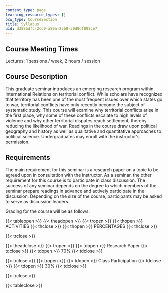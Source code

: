 ```yaml
---
content_type: page
learning_resource_types: []
ocw_type: CourseSection
title: Syllabus
uid: d388bdfc-2cd0-a80a-25b8-30d9df899ce7
---
```


Course Meeting Times
--------------------

Lectures: 1 sessions / week, 2 hours / session

Course Description
------------------

This graduate seminar introduces an emerging research program within International Relations on territorial conflict. While scholars have recognized that territory has been one of the most frequent issues over which states go to war, territorial conflicts have only recently become the subject of systematic study. This course will examine why territorial conflicts arise in the first place, why some of these conflicts escalate to high levels of violence and why other territorial disputes reach settlement, thereby reducing the likelihood of war. Readings in the course draw upon political geography and history as well as qualitative and quantitative approaches to political science. Undergraduates may enroll with the instructor's permission.

Requirements
------------

The main requirement for this seminar is a research paper on a topic to be agreed upon in consultation with the instructor. As a seminar, the other requirement for this course is to participate in class discussion. The success of any seminar depends on the degree to which members of the seminar prepare readings in advance and actively participate in the discussion. Depending on the size of the course, participants may be asked to serve as discussion leaders.

Grading for the course will be as follows:

{{< tableopen >}}
{{< theadopen >}}
{{< tropen >}}
{{< thopen >}}
ACTIVITIES
{{< thclose >}}
{{< thopen >}}
PERCENTAGES
{{< thclose >}}

{{< trclose >}}

{{< theadclose >}}
{{< tropen >}}
{{< tdopen >}}
Research Paper
{{< tdclose >}}
{{< tdopen >}}
70%
{{< tdclose >}}

{{< trclose >}}
{{< tropen >}}
{{< tdopen >}}
Class Participation
{{< tdclose >}}
{{< tdopen >}}
30%
{{< tdclose >}}

{{< trclose >}}

{{< tableclose >}}